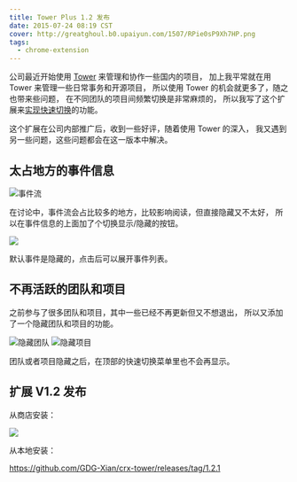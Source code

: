```yaml
---
title: Tower Plus 1.2 发布
date: 2015-07-24 08:19 CST
cover: http://greatghoul.b0.upaiyun.com/1507/RPie0sP9Xh7HP.png
tags:
  - chrome-extension
---
```


公司最近开始使用 [Tower] 来管理和协作一些国内的项目，
加上我平常就在用 Tower 来管理一些日常事务和开源项目，
所以使用 Tower 的机会就更多了，随之也带来些问题，
在不同团队的项目间频繁切换是非常麻烦的，
所以我写了这个扩展来[实现快速切换][1]的功能。

这个扩展在公司内部推广后，收到一些好评，随着使用 Tower 的深入，
我又遇到另一些问题，这些问题都会在这一版本中解决。

## 太占地方的事件信息

![事件流](http://greatghoul.b0.upaiyun.com/1507/Uj5Hf4TFbnDlN.png)

在讨论中，事件流会占比较多的地方，比较影响阅读，但直接隐藏又不太好，
所以在事件信息的上面加了个切换显示/隐藏的按钮。

![](http://greatghoul.b0.upaiyun.com/1507/qaUeoEuoXICyh.png)

默认事件是隐藏的，点击后可以展开事件列表。

## 不再活跃的团队和项目

之前参与了很多团队和项目，其中一些已经不再更新但又不想退出，
所以又添加了一个隐藏团队和项目的功能。

![隐藏团队](http://greatghoul.b0.upaiyun.com/1507/fDU5wqqMqnegx.png)
![隐藏项目](http://greatghoul.b0.upaiyun.com/1507/TPmn0g0Sb-3Lh.png)

团队或者项目隐藏之后，在顶部的快速切换菜单里也不会再显示。

## 扩展 V1.2 发布

从商店安装：

<a href="https://chrome.google.com/webstore/detail/twoerim-plus/dfhmgoomjkcdlfclkpjpmhjgpdakijke"><img src="https://camo.githubusercontent.com/334b4f665751356b1f4afb758f8ddde55b9c71b8/68747470733a2f2f7261772e6769746875622e636f6d2f476f6f676c654368726f6d652f6368726f6d652d6170702d73616d706c65732f6d61737465722f74727969746e6f77627574746f6e5f736d616c6c2e706e67" border="0" style="max-width:100%;"></a>

从本地安装：

<https://github.com/GDG-Xian/crx-tower/releases/tag/1.2.1>


[1]: http://g2w.me/2015/04/tower-plug-v1-1/

[Tower]: https://tower.im/